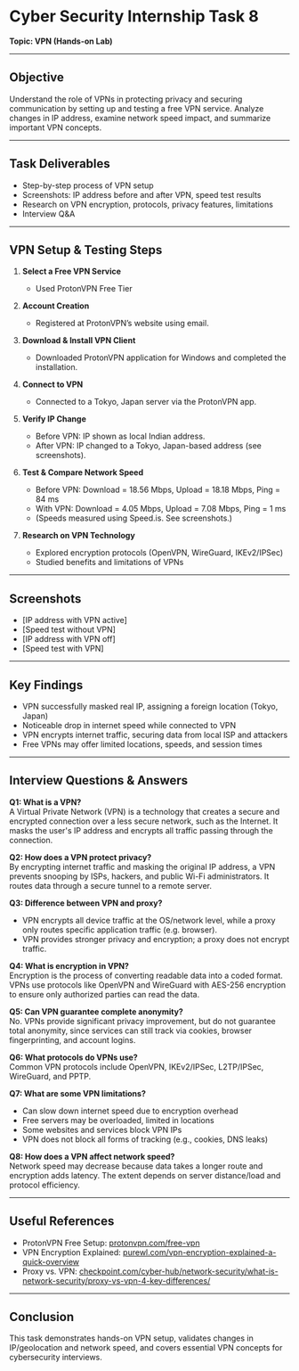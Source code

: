 # Cyber Security Internship Task 8  
**Topic: VPN (Hands-on Lab)**

---

## Objective

Understand the role of VPNs in protecting privacy and securing communication by setting up and testing a free VPN service. Analyze changes in IP address, examine network speed impact, and summarize important VPN concepts.

---

## Task Deliverables

- Step-by-step process of VPN setup
- Screenshots: IP address before and after VPN, speed test results
- Research on VPN encryption, protocols, privacy features, limitations
- Interview Q&A

---

## VPN Setup & Testing Steps

1. **Select a Free VPN Service**
   - Used ProtonVPN Free Tier

2. **Account Creation**
   - Registered at ProtonVPN’s website using email.

3. **Download & Install VPN Client**
   - Downloaded ProtonVPN application for Windows and completed the installation.

4. **Connect to VPN**
   - Connected to a Tokyo, Japan server via the ProtonVPN app.

5. **Verify IP Change**
   - Before VPN: IP shown as local Indian address.
   - After VPN: IP changed to a Tokyo, Japan-based address (see screenshots).

6. **Test & Compare Network Speed**
   - Before VPN: Download = 18.56 Mbps, Upload = 18.18 Mbps, Ping = 84 ms  
   - With VPN: Download = 4.05 Mbps, Upload = 7.08 Mbps, Ping = 1 ms  
   - (Speeds measured using Speed.is. See screenshots.)

7. **Research on VPN Technology**
   - Explored encryption protocols (OpenVPN, WireGuard, IKEv2/IPSec)
   - Studied benefits and limitations of VPNs

---

## Screenshots

- [IP address with VPN active]
- [Speed test without VPN]
- [IP address with VPN off]
- [Speed test with VPN]
---

## Key Findings

- VPN successfully masked real IP, assigning a foreign location (Tokyo, Japan)
- Noticeable drop in internet speed while connected to VPN
- VPN encrypts internet traffic, securing data from local ISP and attackers
- Free VPNs may offer limited locations, speeds, and session times

---

## Interview Questions & Answers

**Q1: What is a VPN?**  
A Virtual Private Network (VPN) is a technology that creates a secure and encrypted connection over a less secure network, such as the Internet. It masks the user's IP address and encrypts all traffic passing through the connection.

**Q2: How does a VPN protect privacy?**  
By encrypting internet traffic and masking the original IP address, a VPN prevents snooping by ISPs, hackers, and public Wi-Fi administrators. It routes data through a secure tunnel to a remote server.

**Q3: Difference between VPN and proxy?**  
- VPN encrypts all device traffic at the OS/network level, while a proxy only routes specific application traffic (e.g. browser).
- VPN provides stronger privacy and encryption; a proxy does not encrypt traffic.

**Q4: What is encryption in VPN?**  
Encryption is the process of converting readable data into a coded format. VPNs use protocols like OpenVPN and WireGuard with AES-256 encryption to ensure only authorized parties can read the data.

**Q5: Can VPN guarantee complete anonymity?**  
No. VPNs provide significant privacy improvement, but do not guarantee total anonymity, since services can still track via cookies, browser fingerprinting, and account logins.

**Q6: What protocols do VPNs use?**  
Common VPN protocols include OpenVPN, IKEv2/IPSec, L2TP/IPSec, WireGuard, and PPTP.

**Q7: What are some VPN limitations?**  
- Can slow down internet speed due to encryption overhead
- Free servers may be overloaded, limited in locations
- Some websites and services block VPN IPs
- VPN does not block all forms of tracking (e.g., cookies, DNS leaks)

**Q8: How does a VPN affect network speed?**  
Network speed may decrease because data takes a longer route and encryption adds latency. The extent depends on server distance/load and protocol efficiency.

---

## Useful References

- ProtonVPN Free Setup: [protonvpn.com/free-vpn](https://protonvpn.com/free-vpn)
- VPN Encryption Explained: [purewl.com/vpn-encryption-explained-a-quick-overview](https://www.purewl.com/vpn-encryption-explained-a-quick-overview/)
- Proxy vs. VPN: [checkpoint.com/cyber-hub/network-security/what-is-network-security/proxy-vs-vpn-4-key-differences/](https://www.checkpoint.com/cyber-hub/network-security/what-is-network-security/proxy-vs-vpn-4-key-differences/)

---

## Conclusion

This task demonstrates hands-on VPN setup, validates changes in IP/geolocation and network speed, and covers essential VPN concepts for cybersecurity interviews.
